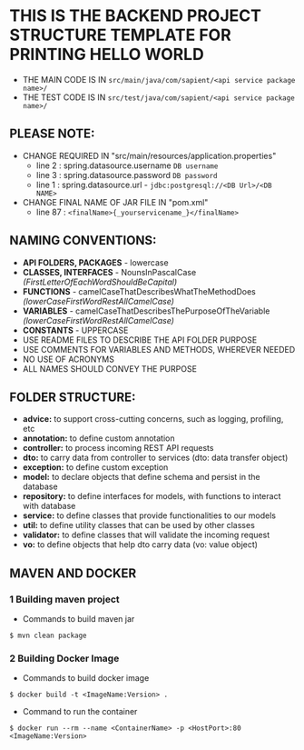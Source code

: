 # THIS IS THE BACKEND PROJECT STRUCTURE TEMPLATE FOR PRINTING HELLO WORLD

+   THE MAIN CODE IS IN `src/main/java/com/sapient/<api service package name>/`
+   THE TEST CODE IS IN `src/test/java/com/sapient/<api service package name>/`

## PLEASE NOTE:
+ CHANGE REQUIRED IN "src/main/resources/application.properties"
    + line 2 : spring.datasource.username     `DB username`
    + line 3 : spring.datasource.password     `DB password`
    + line 1 : spring.datasource.url -        `jdbc:postgresql://<DB Url>/<DB NAME>`
+ CHANGE FINAL NAME OF JAR FILE IN "pom.xml"
    + line 87 : `<finalName>{_yourservicename_}</finalName>`

## NAMING CONVENTIONS:
+ **API FOLDERS, PACKAGES** - lowercase  
+ **CLASSES, INTERFACES** - NounsInPascalCase *(FirstLetterOfEachWordShouldBeCapital)*
+ **FUNCTIONS** - camelCaseThatDescribesWhatTheMethodDoes *(lowerCaseFirstWordRestAllCamelCase)*
+ **VARIABLES** - camelCaseThatDescribesThePurposeOfTheVariable *(lowerCaseFirstWordRestAllCamelCase)*
+ **CONSTANTS** - UPPERCASE
+ USE README FILES TO DESCRIBE THE API FOLDER PURPOSE
+ USE COMMENTS FOR VARIABLES AND METHODS, WHEREVER NEEDED
+ NO USE OF ACRONYMS
+ ALL NAMES SHOULD CONVEY THE PURPOSE

## FOLDER STRUCTURE:
+ **advice:**       to support cross-cutting concerns, such as logging, profiling, etc
+ **annotation:**   to define custom annotation
+ **controller:**   to process incoming REST API requests
+ **dto:**          to carry data from controller to services (dto: data transfer object)
+ **exception:**    to define custom exception
+ **model:**        to declare objects that define schema and persist in the database
+ **repository:**   to define interfaces for models, with functions to interact with database
+ **service:**      to define classes that provide functionalities to our models
+ **util:**         to define utility classes that can be used by other classes
+ **validator:**    to define classes that will validate the incoming request
+ **vo:**           to define objects that help dto carry data (vo: value object)

## MAVEN AND DOCKER

### 1 Building maven project
+ Commands to build maven jar
```shell
$ mvn clean package
```

### 2 Building Docker Image

+ Commands to build docker image
```shell
$ docker build -t <ImageName:Version> . 
```

+ Command to run the container
```shell
$ docker run --rm --name <ContainerName> -p <HostPort>:80 <ImageName:Version>
```
